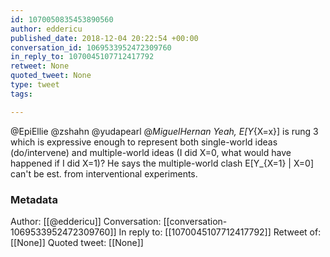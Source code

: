 ```yaml
---
id: 1070050835453890560
author: eddericu
published_date: 2018-12-04 20:22:54 +00:00
conversation_id: 1069533952472309760
in_reply_to: 1070045107712417792
retweet: None
quoted_tweet: None
type: tweet
tags:

---
```


@EpiEllie @zshahn @yudapearl @_MiguelHernan Yeah, E[Y_{X=x}] is rung 3 which is expressive enough to represent both single-world ideas (do/intervene) and multiple-world ideas (I did X=0, what would have happened if I did X=1)? He says the multiple-world clash E[Y_{X=1} | X=0] can't be est. from interventional experiments.

### Metadata

Author: [[@eddericu]]
Conversation: [[conversation-1069533952472309760]]
In reply to: [[1070045107712417792]]
Retweet of: [[None]]
Quoted tweet: [[None]]

